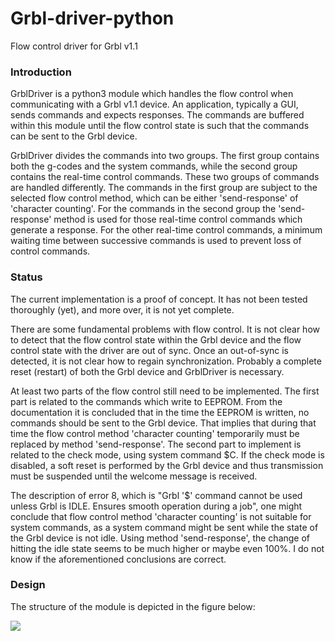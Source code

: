 # Grbl-driver-python
Flow control driver for Grbl v1.1

### Introduction

GrblDriver is a python3 module which handles the flow control when communicating
with a Grbl v1.1 device. An application, typically a GUI, sends commands and
expects responses. The commands are buffered within this module until the flow
control state is such that the commands can be sent to the Grbl device.

GrblDriver divides the commands into two groups. The first group contains both
the g-codes and the system commands, while the second group contains the
real-time control commands. These two groups of commands are handled
differently. The commands in the first group are subject to the selected flow
control method, which can be either 'send-response' of 'character counting'. For
the commands in the second group the 'send-response' method is used for those
real-time control commands which generate a response. For the other real-time
control commands, a minimum waiting time between successive commands is used to
prevent loss of control commands.

### Status

The current implementation is a proof of concept. It has not been tested
thoroughly (yet), and more over, it is not yet complete.

There are some fundamental problems with flow control. It is not clear how to
detect that the flow control state within the Grbl device and the flow control
state with the driver are out of sync. Once an out-of-sync is detected, it is
not clear how to regain synchronization. Probably a complete reset (restart) of
both the Grbl device and GrblDriver is necessary.

At least two parts of the flow control still need to be implemented. The first
part is related to the commands which write to EEPROM. From the documentation it
is concluded that in the time the EEPROM is written, no commands should be sent
to the Grbl device. That implies that during that time the flow control method
'character counting' temporarily must be replaced by method 'send-response'. The
second part to implement is related to the check mode, using system command $C.
If the check mode is disabled, a soft reset is performed by the Grbl device and
thus transmission must be suspended until the welcome message is received.

The description of error 8, which is "Grbl '$' command cannot be used unless
Grbl is IDLE. Ensures smooth operation during a job", one might conclude that
flow control method 'character counting' is not suitable for system commands, as
a system command might be sent while the state of the Grbl device is not idle.
Using method 'send-response', the change of hitting the idle state seems to be
much higher or maybe even 100%. I do not know if the aforementioned conclusions
are correct.

### Design

The structure of the module is depicted in the figure below:

<img src="https://raw.githubusercontent.com/wnelis/Grbl-driver-python/master/docs/grbl.driver.archictecture.png">

